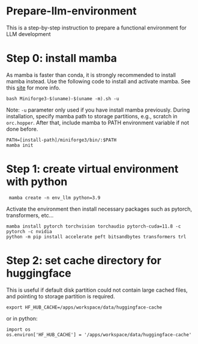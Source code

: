 # Prepare-llm-environment
This is a step-by-step instruction to prepare a functional environment for LLM development

# Step 0: install mamba
As mamba is faster than conda, it is strongly recommended to install mamba instead. Use the following code to install and activate mamba. See this [site](https://github.com/conda-forge/miniforge) for more info.
```curl -L -O "https://github.com/conda-forge/miniforge/releases/latest/download/Miniforge3-$(uname)-$(uname -m).sh"
bash Miniforge3-$(uname)-$(uname -m).sh -u
```
Note: `-u` parameter only used if you have install mamba previously. During installation, specify mamba path to storage partitions, e.g., scratch in `orc.hopper`.
After that, include mamba to PATH environment variable if not done before. 
```
PATH=[install-path]/miniforge3/bin/:$PATH
mamba init
```

# Step 1: create virtual environment with python
```
 mamba create -n env_llm python=3.9
```
Activate the environment then install necessary packages such as pytorch, transformers, etc...
```
mamba install pytorch torchvision torchaudio pytorch-cuda=11.8 -c pytorch -c nvidia
python -m pip install accelerate peft bitsandbytes transformers trl
```

# Step 2: set cache directory for huggingface
This is useful if default disk partition could not contain large cached files, and pointing to storage partition is required.
```
export HF_HUB_CACHE=/apps/workspace/data/huggingface-cache
```
or in python:
```
import os
os.environ['HF_HUB_CACHE'] = '/apps/workspace/data/huggingface-cache'
```

